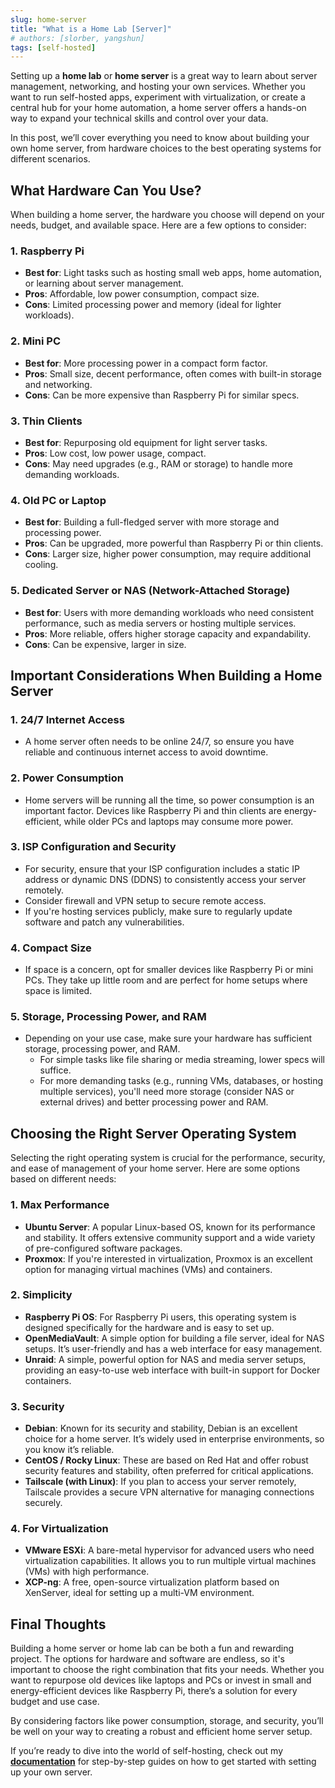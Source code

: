 ```yaml
---
slug: home-server
title: "What is a Home Lab [Server]"
# authors: [slorber, yangshun]
tags: [self-hosted]
---
```


Setting up a **home lab** or **home server** is a great way to learn about server management, networking, and hosting your own services. Whether you want to run self-hosted apps, experiment with virtualization, or create a central hub for your home automation, a home server offers a hands-on way to expand your technical skills and control over your data.
<!-- truncate -->

In this post, we’ll cover everything you need to know about building your own home server, from hardware choices to the best operating systems for different scenarios.

## What Hardware Can You Use?

When building a home server, the hardware you choose will depend on your needs, budget, and available space. Here are a few options to consider:

### 1. **Raspberry Pi**
   - **Best for**: Light tasks such as hosting small web apps, home automation, or learning about server management.
   - **Pros**: Affordable, low power consumption, compact size.
   - **Cons**: Limited processing power and memory (ideal for lighter workloads).

### 2. **Mini PC**
   - **Best for**: More processing power in a compact form factor.
   - **Pros**: Small size, decent performance, often comes with built-in storage and networking.
   - **Cons**: Can be more expensive than Raspberry Pi for similar specs.

### 3. **Thin Clients**
   - **Best for**: Repurposing old equipment for light server tasks.
   - **Pros**: Low cost, low power usage, compact.
   - **Cons**: May need upgrades (e.g., RAM or storage) to handle more demanding workloads.

### 4. **Old PC or Laptop**
   - **Best for**: Building a full-fledged server with more storage and processing power.
   - **Pros**: Can be upgraded, more powerful than Raspberry Pi or thin clients.
   - **Cons**: Larger size, higher power consumption, may require additional cooling.

### 5. **Dedicated Server or NAS (Network-Attached Storage)**
   - **Best for**: Users with more demanding workloads who need consistent performance, such as media servers or hosting multiple services.
   - **Pros**: More reliable, offers higher storage capacity and expandability.
   - **Cons**: Can be expensive, larger in size.

## Important Considerations When Building a Home Server

### 1. **24/7 Internet Access**
   - A home server often needs to be online 24/7, so ensure you have reliable and continuous internet access to avoid downtime.

### 2. **Power Consumption**
   - Home servers will be running all the time, so power consumption is an important factor. Devices like Raspberry Pi and thin clients are energy-efficient, while older PCs and laptops may consume more power.

### 3. **ISP Configuration and Security**
   - For security, ensure that your ISP configuration includes a static IP address or dynamic DNS (DDNS) to consistently access your server remotely.
   - Consider firewall and VPN setup to secure remote access.
   - If you're hosting services publicly, make sure to regularly update software and patch any vulnerabilities.

### 4. **Compact Size**
   - If space is a concern, opt for smaller devices like Raspberry Pi or mini PCs. They take up little room and are perfect for home setups where space is limited.

### 5. **Storage, Processing Power, and RAM**
   - Depending on your use case, make sure your hardware has sufficient storage, processing power, and RAM.
     - For simple tasks like file sharing or media streaming, lower specs will suffice.
     - For more demanding tasks (e.g., running VMs, databases, or hosting multiple services), you'll need more storage (consider NAS or external drives) and better processing power and RAM.

## Choosing the Right Server Operating System

Selecting the right operating system is crucial for the performance, security, and ease of management of your home server. Here are some options based on different needs:

### 1. **Max Performance**
   - **Ubuntu Server**: A popular Linux-based OS, known for its performance and stability. It offers extensive community support and a wide variety of pre-configured software packages.
   - **Proxmox**: If you're interested in virtualization, Proxmox is an excellent option for managing virtual machines (VMs) and containers.

### 2. **Simplicity**
   - **Raspberry Pi OS**: For Raspberry Pi users, this operating system is designed specifically for the hardware and is easy to set up.
   - **OpenMediaVault**: A simple option for building a file server, ideal for NAS setups. It’s user-friendly and has a web interface for easy management.
   - **Unraid**: A simple, powerful option for NAS and media server setups, providing an easy-to-use web interface with built-in support for Docker containers.

### 3. **Security**
   - **Debian**: Known for its security and stability, Debian is an excellent choice for a home server. It’s widely used in enterprise environments, so you know it’s reliable.
   - **CentOS / Rocky Linux**: These are based on Red Hat and offer robust security features and stability, often preferred for critical applications.
   - **Tailscale (with Linux)**: If you plan to access your server remotely, Tailscale provides a secure VPN alternative for managing connections securely.

### 4. **For Virtualization**
   - **VMware ESXi**: A bare-metal hypervisor for advanced users who need virtualization capabilities. It allows you to run multiple virtual machines (VMs) with high performance.
   - **XCP-ng**: A free, open-source virtualization platform based on XenServer, ideal for setting up a multi-VM environment.

## Final Thoughts

Building a home server or home lab can be both a fun and rewarding project. The options for hardware and software are endless, so it's important to choose the right combination that fits your needs. Whether you want to repurpose old devices like laptops and PCs or invest in small and energy-efficient devices like Raspberry Pi, there’s a solution for every budget and use case.

By considering factors like power consumption, storage, and security, you’ll be well on your way to creating a robust and efficient home server setup.

If you’re ready to dive into the world of self-hosting, check out my **[documentation](link-to-your-documentation)** for step-by-step guides on how to get started with setting up your own server.



